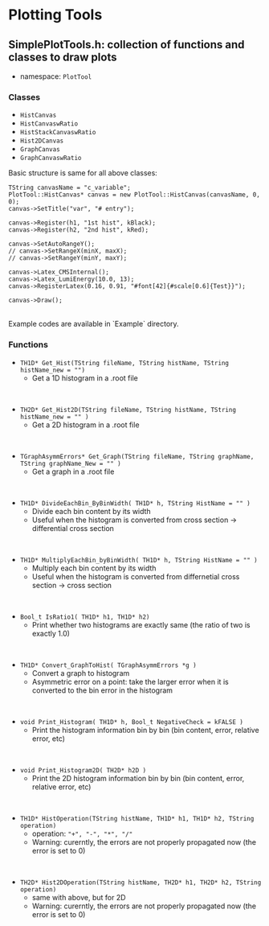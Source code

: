 # Plotting Tools

## SimplePlotTools.h: collection of functions and classes to draw plots
* namespace: `PlotTool`

### Classes
* `HistCanvas`
* `HistCanvaswRatio`
* `HistStackCanvaswRatio`
* `Hist2DCanvas`
* `GraphCanvas`
* `GraphCanvaswRatio`

Basic structure is same for all above classes:
```
TString canvasName = "c_variable";
PlotTool::HistCanvas* canvas = new PlotTool::HistCanvas(canvasName, 0, 0);
canvas->SetTitle("var", "# entry");

canvas->Register(h1, "1st hist", kBlack);
canvas->Register(h2, "2nd hist", kRed);

canvas->SetAutoRangeY();
// canvas->SetRangeX(minX, maxX);
// canvas->SetRangeY(minY, maxY);

canvas->Latex_CMSInternal();
canvas->Latex_LumiEnergy(10.0, 13);
canvas->RegisterLatex(0.16, 0.91, "#font[42]{#scale[0.6]{Test}}");

canvas->Draw();
```
<br>
Example codes are available in `Example` directory.
<br>

### Functions
* `TH1D* Get_Hist(TString fileName, TString histName, TString histName_new = "")`
  * Get a 1D histogram in a .root file
<br>

* `TH2D* Get_Hist2D(TString fileName, TString histName, TString histName_new = "" )`
  * Get a 2D histogram in a .root file
<br>

* `TGraphAsymmErrors* Get_Graph(TString fileName, TString graphName, TString graphName_New = "" )`
  * Get a graph in a .root file
<br>

* `TH1D* DivideEachBin_ByBinWidth( TH1D* h, TString HistName = "" )`
  * Divide each bin content by its width
  * Useful when the histogram is converted from cross section -> differential cross section
<br>

* `TH1D* MultiplyEachBin_byBinWidth( TH1D* h, TString HistName = "" )`
  * Multiply each bin content by its width
  * Useful when the histogram is converted from differnetial cross section -> cross section
<br>

* `Bool_t IsRatio1( TH1D* h1, TH1D* h2)`
  * Print whether two histograms are exactly same (the ratio of two is exactly 1.0)
<br>

* `TH1D* Convert_GraphToHist( TGraphAsymmErrors *g )`
  * Convert a graph to histogram
  * Asymmetric error on a point: take the larger error when it is converted to the bin error in the histogram
<br>

* `void Print_Histogram( TH1D* h, Bool_t NegativeCheck = kFALSE )`
  * Print the histogram information bin by bin (bin content, error, relative error, etc)
<br>

* `void Print_Histogram2D( TH2D* h2D )`
  * Print the 2D histogram information bin by bin (bin content, error, relative error, etc)
<br>

* `TH1D* HistOperation(TString histName, TH1D* h1, TH1D* h2, TString operation)`
  * operation: `"+", "-", "*", "/"`
  * Warning: curerntly, the errors are not properly propagated now (the error is set to 0)
<br>

* `TH2D* Hist2DOperation(TString histName, TH2D* h1, TH2D* h2, TString operation)`
  * same with above, but for 2D
  * Warning: curerntly, the errors are not properly propagated now (the error is set to 0)
